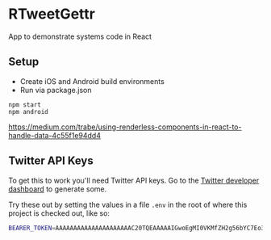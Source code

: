 # RTweetGettr

App to demonstrate systems code in React

## Setup

* Create iOS and Android build environments
* Run via package.json

```
npm start
npm android
```

https://medium.com/trabe/using-renderless-components-in-react-to-handle-data-4c55f1e94dd4

## Twitter API Keys

To get this to work you'll need Twitter API keys. Go to the [Twitter developer dashboard](https://developer.twitter.com/en/portal/dashboard) to generate some.

Try these out by setting the values in a file `.env` in the root of where this project is checked out, like so:

```bash
BEARER_TOKEN=AAAAAAAAAAAAAAAAAAAAAC20TQEAAAAAIGwoEgMI0VKMfZH2g56bYC7Eo3g%3D2Ryo0rTT1qXC565i6c0zn8MD7h2X3MmEg5PIXwbLDahgDjq1rs
```